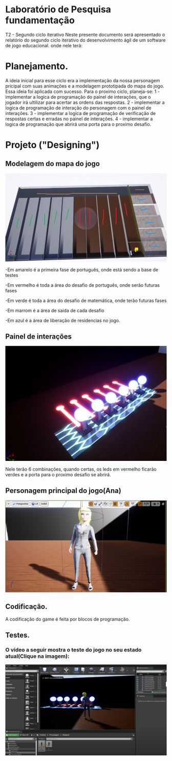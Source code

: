 # Laboratório de Pesquisa fundamentação
T2 - Segundo ciclo iterativo
Neste presente documento será apresentado o relatório do segundo ciclo iterativo do desenvolvimento ágil de um software de jogo educacional.
onde nele terá:
# Planejamento.

A ideia inicial para esse ciclo era a implementação da nossa personagem pricipal com suas animações e a modelagem prototipada do mapa do jogo.
Essa ideia foi aplicada com sucesso.
Para o proximo ciclo, planeja-se:
1 - implementar a logica de programação do painel de interações, que o jogador irá ultilizar para acertar as ordens das respostas.
2 - implementar a logica de programação de interação do personagem com o painel de interações.
3 - implementar a logica de programação de verificação de respostas certas e erradas no painel de interações.
4 - implementar a logica de programação que abrirá uma porta para o proximo desafio.
# Projeto ("Designing")

## Modelagem do mapa do jogo
![mapa](https://github.com/Laffaiety/Laboratorio-de-Pesquisa-fundamentacao_2/blob/main/mapa.png)

-Em amarelo é a primeira fase de português, onde está sendo a base de testes

-Em vermelho é toda a área do desafio de português, onde serão futuras fases

-Em verde é toda a área do desafio de matemática, onde terão futuras fases

-Em marrom é a área de saida de cada desafio

-Em azul é a área de liberação de residencias no jogo.

## Painel de interações
![painel](https://github.com/Laffaiety/Laboratorio-de-Pesquisa-fundamentacao_2/blob/main/painel.png)

Nele terão 6 combinações, quando certas, os leds em vermelho ficarão verdes e a porta para o proximo desafio se abrirá.
## Personagem principal do jogo(Ana)
![personagem](https://github.com/Laffaiety/Laboratorio-de-Pesquisa-fundamentacao_2/blob/main/personagem.png)

## Codificação.

A codificação do game é feita por blocos de programação.
## Testes. 

### O vídeo a seguir mostra o teste do jogo no seu estado atual(Clique na imagem):
[![Vídeo de teste_0.2](https://github.com/Laffaiety/Laboratorio-de-Pesquisa-fundamentacao_2/blob/main/tela.png)](https://youtu.be/Gd_KkAKueoA "Vídeo de Teste_0.2")
